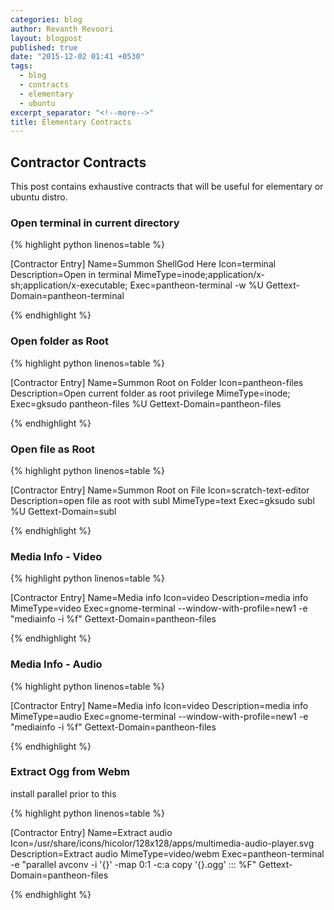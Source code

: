 ```yaml
---
categories: blog
author: Revanth Revoori
layout: blogpost
published: true
date: "2015-12-02 01:41 +0530"
tags: 
  - blog
  - contracts
  - elementary
  - ubuntu
excerpt_separator: "<!--more-->"
title: Elementary Contracts
---
```


## Contractor Contracts

This post contains exhaustive contracts that will be useful for elementary or ubuntu distro.

### Open terminal in current directory

{% highlight python linenos=table %}      

[Contractor Entry]
Name=Summon ShellGod Here
Icon=terminal
Description=Open in terminal
MimeType=inode;application/x-sh;application/x-executable;
Exec=pantheon-terminal -w %U
Gettext-Domain=pantheon-terminal

{% endhighlight %}

<!--more-->

### Open folder as Root

{% highlight python linenos=table %}      

[Contractor Entry]
Name=Summon Root on Folder
Icon=pantheon-files
Description=Open current folder as root privilege
MimeType=inode;
Exec=gksudo pantheon-files %U
Gettext-Domain=pantheon-files

{% endhighlight %}

### Open file as Root

{% highlight python linenos=table %}      

[Contractor Entry]
Name=Summon Root on File
Icon=scratch-text-editor
Description=open file as root with subl
MimeType=text
Exec=gksudo subl %U
Gettext-Domain=subl

{% endhighlight %}

### Media Info - Video


{% highlight python linenos=table %}      

[Contractor Entry]
Name=Media info
Icon=video
Description=media info
MimeType=video
Exec=gnome-terminal --window-with-profile=new1 -e "mediainfo -i %f"
Gettext-Domain=pantheon-files 


{% endhighlight %}

### Media Info - Audio


{% highlight python linenos=table %}      

[Contractor Entry]
Name=Media info
Icon=video
Description=media info
MimeType=audio
Exec=gnome-terminal --window-with-profile=new1 -e "mediainfo -i %f"
Gettext-Domain=pantheon-files  

{% endhighlight %}

### Extract Ogg from Webm

install parallel prior to this 

{% highlight python linenos=table %}      

[Contractor Entry]
Name=Extract audio
Icon=/usr/share/icons/hicolor/128x128/apps/multimedia-audio-player.svg
Description=Extract audio
MimeType=video/webm
Exec=pantheon-terminal -e "parallel avconv -i '{}' -map 0:1 -c:a copy '{}.ogg' ::: %F"
Gettext-Domain=pantheon-files

{% endhighlight %}


